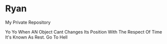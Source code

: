 # Ryan
My Private Repository

Yo Yo
When AN Object Cant Changes Its Position With The Respect Of Time It's Known As Rest.
Go To Hell
